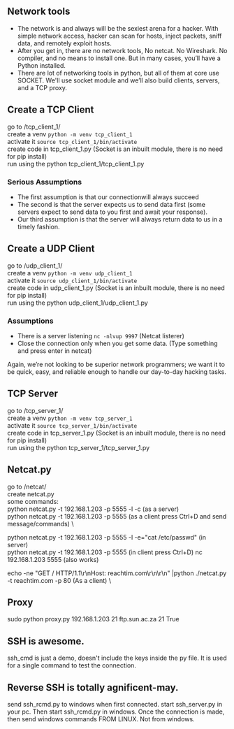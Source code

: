 ## Network tools

- The network is and always will be the sexiest arena for a hacker. With simple network access, hacker can scan for hosts, inject packets, sniff data, and remotely exploit hosts.
- After you get in, there are no network tools, No netcat. No Wireshark. No compiler, and no means to install one. But in many cases, you’ll have a Python installed.
- There are lot of networking tools in python, but all of them at core use SOCKET. We'll use socket module and we’ll also build clients, servers, and a TCP proxy.

## Create a TCP Client

go to /tcp_client_1/ \
create a venv `python -m venv tcp_client_1` \
activate it `source tcp_client_1/bin/activate` \
create code in tcp_client_1.py  (Socket is an inbuilt module, there is no need for pip install) \
run using the python tcp_client_1/tcp_client_1.py

### Serious Assumptions
- The first assumption is that our connectionwill always succeed
- The second is that the server expects us to send data first (some servers expect to send data to you first and await your response). 
- Our third assumption is that the server will always return data to us in a timely fashion.

## Create a UDP Client

go to /udp_client_1/ \
create a venv `python -m venv udp_client_1` \
activate it `source udp_client_1/bin/activate` \
create code in udp_client_1.py  (Socket is an inbuilt module, there is no need for pip install) \
run using the python udp_client_1/udp_client_1.py

### Assumptions

- There is a server listening `nc -nlvup 9997`     (Netcat listerer)
- Close the connection only when you get some data. (Type something and press enter in netcat)

Again, we’re not looking to be superior network programmers; we want it to be quick, easy, and reliable enough to handle our day-to-day hacking tasks.


## TCP Server

go to /tcp_server_1/ \
create a venv `python -m venv tcp_server_1` \
activate it `source tcp_server_1/bin/activate` \
create code in tcp_server_1.py  (Socket is an inbuilt module, there is no need for pip install) \
run using the python tcp_server_1/tcp_server_1.py


## Netcat.py

go to /netcat/ \
create netcat.py \
some commands: \
python netcat.py -t 192.168.1.203 -p 5555 -l -c        (as a server) \
python netcat.py -t 192.168.1.203 -p 5555               (as a client press Ctrl+D and send message/commands) \

python netcat.py -t 192.168.1.203 -p 5555 -l -e="cat /etc/passwd"  (in server) \
python netcat.py -t 192.168.1.203 -p 5555                           (in client press Ctrl+D)
nc 192.168.1.203 5555                                              (also works)

echo -ne "GET / HTTP/1.1\r\nHost: reachtim.com\r\n\r\n" |python ./netcat.py -t reachtim.com -p 80 (As a client) \


## Proxy
sudo python proxy.py 192.168.1.203 21 ftp.sun.ac.za 21 True


## SSH is awesome.
ssh_cmd is just a demo, doesn't include the keys inside the py file.
It is used for a single command to test the connection.

## Reverse SSH is totally agnificent-may.
send ssh_rcmd.py to windows when first connected.
start ssh_server.py in your pc.
Then start ssh_rcmd.py in windows.
Once the connection is made, then send windows commands FROM LINUX. Not from windows.